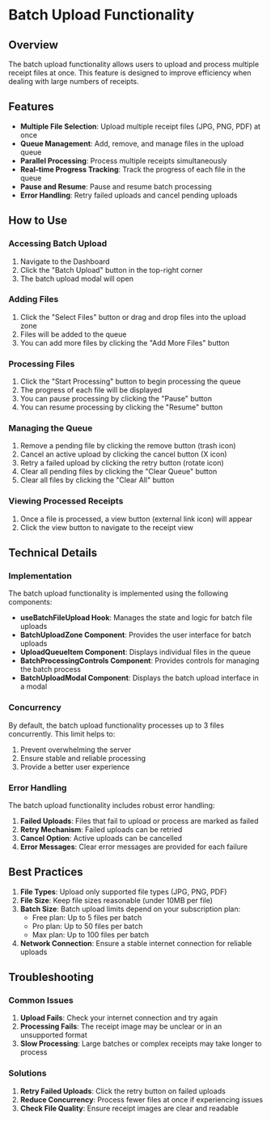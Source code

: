 # Batch Upload Functionality

## Overview

The batch upload functionality allows users to upload and process multiple receipt files at once. This feature is designed to improve efficiency when dealing with large numbers of receipts.

## Features

- **Multiple File Selection**: Upload multiple receipt files (JPG, PNG, PDF) at once
- **Queue Management**: Add, remove, and manage files in the upload queue
- **Parallel Processing**: Process multiple receipts simultaneously
- **Real-time Progress Tracking**: Track the progress of each file in the queue
- **Pause and Resume**: Pause and resume batch processing
- **Error Handling**: Retry failed uploads and cancel pending uploads

## How to Use

### Accessing Batch Upload

1. Navigate to the Dashboard
2. Click the "Batch Upload" button in the top-right corner
3. The batch upload modal will open

### Adding Files

1. Click the "Select Files" button or drag and drop files into the upload zone
2. Files will be added to the queue
3. You can add more files by clicking the "Add More Files" button

### Processing Files

1. Click the "Start Processing" button to begin processing the queue
2. The progress of each file will be displayed
3. You can pause processing by clicking the "Pause" button
4. You can resume processing by clicking the "Resume" button

### Managing the Queue

1. Remove a pending file by clicking the remove button (trash icon)
2. Cancel an active upload by clicking the cancel button (X icon)
3. Retry a failed upload by clicking the retry button (rotate icon)
4. Clear all pending files by clicking the "Clear Queue" button
5. Clear all files by clicking the "Clear All" button

### Viewing Processed Receipts

1. Once a file is processed, a view button (external link icon) will appear
2. Click the view button to navigate to the receipt view

## Technical Details

### Implementation

The batch upload functionality is implemented using the following components:

- **useBatchFileUpload Hook**: Manages the state and logic for batch file uploads
- **BatchUploadZone Component**: Provides the user interface for batch uploads
- **UploadQueueItem Component**: Displays individual files in the queue
- **BatchProcessingControls Component**: Provides controls for managing the batch process
- **BatchUploadModal Component**: Displays the batch upload interface in a modal

### Concurrency

By default, the batch upload functionality processes up to 3 files concurrently. This limit helps to:

1. Prevent overwhelming the server
2. Ensure stable and reliable processing
3. Provide a better user experience

### Error Handling

The batch upload functionality includes robust error handling:

1. **Failed Uploads**: Files that fail to upload or process are marked as failed
2. **Retry Mechanism**: Failed uploads can be retried
3. **Cancel Option**: Active uploads can be cancelled
4. **Error Messages**: Clear error messages are provided for each failure

## Best Practices

1. **File Types**: Upload only supported file types (JPG, PNG, PDF)
2. **File Size**: Keep file sizes reasonable (under 10MB per file)
3. **Batch Size**: Batch upload limits depend on your subscription plan:
   - Free plan: Up to 5 files per batch
   - Pro plan: Up to 50 files per batch
   - Max plan: Up to 100 files per batch
4. **Network Connection**: Ensure a stable internet connection for reliable uploads

## Troubleshooting

### Common Issues

1. **Upload Fails**: Check your internet connection and try again
2. **Processing Fails**: The receipt image may be unclear or in an unsupported format
3. **Slow Processing**: Large batches or complex receipts may take longer to process

### Solutions

1. **Retry Failed Uploads**: Click the retry button on failed uploads
2. **Reduce Concurrency**: Process fewer files at once if experiencing issues
3. **Check File Quality**: Ensure receipt images are clear and readable
